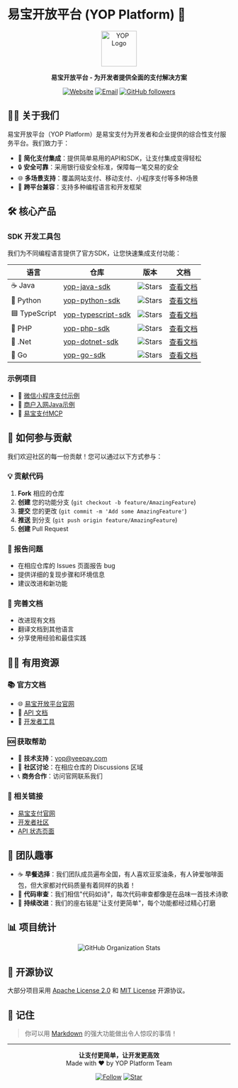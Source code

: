 # 易宝开放平台 (YOP Platform) 👋

<div align="center">
<img src="https://open.yeepay.com/favicon.ico" alt="YOP Logo" width="80" height="80">

**易宝开放平台 - 为开发者提供全面的支付解决方案**

[![Website](https://img.shields.io/badge/Website-open.yeepay.com-blue)](https://open.yeepay.com)
[![Email](https://img.shields.io/badge/Email-yop@yeepay.com-red)](mailto:yop@yeepay.com)
[![GitHub followers](https://img.shields.io/github/followers/yop-platform?style=social)](https://github.com/yop-platform)
</div>

## 🙋‍♀️ 关于我们

易宝开放平台（YOP Platform）是易宝支付为开发者和企业提供的综合性支付服务平台。我们致力于：

- 🚀 **简化支付集成**：提供简单易用的API和SDK，让支付集成变得轻松
- 🔒 **安全可靠**：采用银行级安全标准，保障每一笔交易的安全
- 🌐 **多场景支持**：覆盖网站支付、移动支付、小程序支付等多种场景
- 📱 **跨平台兼容**：支持多种编程语言和开发框架

## 🛠️ 核心产品

### SDK 开发工具包
我们为不同编程语言提供了官方SDK，让您快速集成支付功能：

| 语言 | 仓库 | 版本 | 文档 |
|------|------|------|------|
| ☕ Java | [yop-java-sdk](https://github.com/yop-platform/yop-java-sdk) | ![Stars](https://img.shields.io/github/stars/yop-platform/yop-java-sdk) | [查看文档](https://github.com/yop-platform/yop-java-sdk#readme) |
| 🐍 Python | [yop-python-sdk](https://github.com/yop-platform/yop-python-sdk) | ![Stars](https://img.shields.io/github/stars/yop-platform/yop-python-sdk) | [查看文档](https://github.com/yop-platform/yop-python-sdk#readme) |
| 🟦 TypeScript | [yop-typescript-sdk](https://github.com/yop-platform/yop-typescript-sdk) | ![Stars](https://img.shields.io/github/stars/yop-platform/yop-typescript-sdk) | [查看文档](https://github.com/yop-platform/yop-typescript-sdk#readme) |
| 🐘 PHP | [yop-php-sdk](https://github.com/yop-platform/yop-php-sdk) | ![Stars](https://img.shields.io/github/stars/yop-platform/yop-php-sdk) | [查看文档](https://github.com/yop-platform/yop-php-sdk#readme) |
| 🔷 .Net | [yop-dotnet-sdk](https://github.com/yop-platform/yop-dotnet-sdk) | ![Stars](https://img.shields.io/github/stars/yop-platform/yop-dotnet-sdk) | [查看文档](https://github.com/yop-platform/yop-dotnet-sdk#readme) |
| 🐹 Go | [yop-go-sdk](https://github.com/yop-platform/yop-go-sdk) | ![Stars](https://img.shields.io/github/stars/yop-platform/yop-go-sdk) | [查看文档](https://github.com/yop-platform/yop-go-sdk#readme) |

### 示例项目
- 📱 [微信小程序支付示例](https://github.com/yop-platform/yop-mini-program-payment-showcase)
- 🏢 [商户入网Java示例](https://github.com/yop-platform/yop-java-merchant-netin-showcase)
- 🤖 [易宝支付MCP](https://github.com/yop-platform/yeepay-mcp)

## 🌈 如何参与贡献

我们欢迎社区的每一份贡献！您可以通过以下方式参与：

### 💡 贡献代码
1. **Fork** 相应的仓库
2. **创建** 您的功能分支 (`git checkout -b feature/AmazingFeature`)
3. **提交** 您的更改 (`git commit -m 'Add some AmazingFeature'`)
4. **推送** 到分支 (`git push origin feature/AmazingFeature`)
5. **创建** Pull Request

### 🐛 报告问题
- 在相应仓库的 Issues 页面报告 bug
- 提供详细的复现步骤和环境信息
- 建议改进和新功能

### 📖 完善文档
- 改进现有文档
- 翻译文档到其他语言
- 分享使用经验和最佳实践

## 👩‍💻 有用资源

### 📚 官方文档
- 🌐 [易宝开放平台官网](https://open.yeepay.com)
- 📖 [API 文档](https://open.yeepay.com/docs)
- 🔧 [开发者工具](https://open.yeepay.com/tools)

### 🆘 获取帮助
- 📧 **技术支持**：[yop@yeepay.com](mailto:yop@yeepay.com)
- 💬 **社区讨论**：在相应仓库的 Discussions 区域
- 📞 **商务合作**：访问官网联系我们

### 🔗 相关链接
- [易宝支付官网](https://www.yeepay.com)
- [开发者社区](https://open.yeepay.com/community)
- [API 状态页面](https://status.yeepay.com)

## 🍿 团队趣事

- ☕ **早餐选择**：我们团队成员遍布全国，有人喜欢豆浆油条，有人钟爱咖啡面包，但大家都对代码质量有着同样的执着！
- 🎯 **代码审查**：我们相信"代码如诗"，每次代码审查都像是在品味一首技术诗歌
- 🚀 **持续改进**：我们的座右铭是"让支付更简单"，每个功能都经过精心打磨

## 📊 项目统计

<div align="center">

![GitHub Organization Stats](https://github-readme-stats.vercel.app/api?username=yop-platform&show_icons=true&theme=default)

</div>

## 📄 开源协议

大部分项目采用 [Apache License 2.0](https://www.apache.org/licenses/LICENSE-2.0) 和 [MIT License](https://opensource.org/licenses/MIT) 开源协议。

## 🧙 记住

> 你可以用 [Markdown](https://docs.github.com/github/writing-on-github/getting-started-with-writing-and-formatting-on-github/basic-writing-and-formatting-syntax) 的强大功能做出令人惊叹的事情！

---

<div align="center">
<p>
  <strong>让支付更简单，让开发更高效</strong><br>
  Made with ❤️ by YOP Platform Team
</p>

[![Follow](https://img.shields.io/github/followers/yop-platform?style=social)](https://github.com/yop-platform)
[![Star](https://img.shields.io/github/stars/yop-platform?style=social)](https://github.com/yop-platform)
</div>
